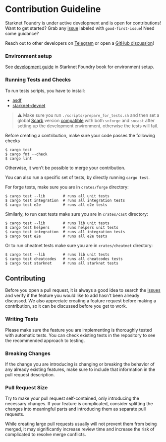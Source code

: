 # Contribution Guideline

Starknet Foundry is under active development and is open for contributions!
Want to get started?
Grab any [issue](https://github.com/foundry-rs/starknet-foundry/issues) labeled with `good-first-issue`!
Need some guidance?

Reach out to other developers on [Telegram](https://t.me/+d8ULaPxeRqlhMDNk) or open
a [GitHub discussion](https://github.com/foundry-rs/starknet-foundry/discussions)!

### Environment setup

See [development guide](https://foundry-rs.github.io/starknet-foundry/development/environment-setup.html) in Starknet
Foundry book for environment setup.

### Running Tests and Checks

To run tests scripts, you have to install:

- [asdf](https://asdf-vm.com/guide/getting-started.html)
- [starknet-devnet](https://0xspaceshard.github.io/starknet-devnet/docs/intro)

> ⚠️ Make sure you run `./scripts/prepare_for_tests.sh`
> and then set a global [Scarb](https://docs.swmansion.com/scarb/) version 
> [compatible](https://github.com/foundry-rs/starknet-foundry/releases) with both `snforge` and `sncast`
> after setting up the development environment, otherwise the tests will fail.

Before creating a contribution, make sure your code passes the following checks

```shell
$ cargo test
$ cargo fmt --check
$ cargo lint
```

Otherwise, it won't be possible to merge your contribution.

You can also run a specific set of tests, by directly running `cargo test`.

For forge tests, make sure you are in `crates/forge` directory:
```shell
$ cargo test --lib        # runs all unit tests
$ cargo test integration  # runs all integration tests
$ cargo test e2e          # runs all e2e tests
```

Similarly, to run cast tests make sure you are in `crates/cast` directory:
```shell
$ cargo test --lib        # runs lib unit tests
$ cargo test helpers      # runs helpers unit tests
$ cargo test integration  # runs all integration tests
$ cargo test e2e          # runs all e2e tests
```

Or to run cheatnet tests make sure you are in `crates/cheatnet` directory:
```shell
$ cargo test --lib        # runs lib unit tests
$ cargo test cheatcodes   # runs all cheatcodes tests
$ cargo test starknet     # runs all starknet tests
```

## Contributing

Before you open a pull request, it is always a good idea to search
the [issues](https://github.com/foundry-rs/starknet-foundry/issues) and verify if the feature you would like
to add hasn't been already discussed.
We also appreciate creating a feature request before making a contribution, so it can be discussed before you get to
work.

### Writing Tests

Please make sure the feature you are implementing is thoroughly tested with automatic tests.
You can check existing tests in the repository to see the recommended approach to testing.

### Breaking Changes

If the change you are introducing is changing or breaking the behavior of any already existing features, make sure to
include that information in the pull request description.

### Pull Request Size

Try to make your pull request self-contained, only introducing the necessary changes.
If your feature is complicated,
consider splitting the changes into meaningful parts and introducing them as separate pull requests.

While creating large pull requests usually will not prevent them from being merged, it may significantly increase review
time and increase the risk of complicated to resolve merge conflicts.
